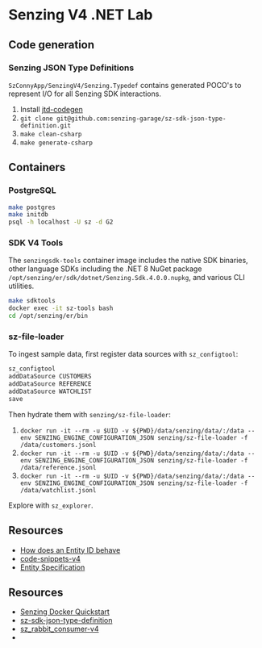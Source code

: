 # Senzing V4 .NET Lab

## Code generation

### Senzing JSON Type Definitions

`SzConnyApp/SenzingV4/Senzing.Typedef` contains generated POCO's to represent I/O for all Senzing SDK interactions.

1. Install [jtd-codegen](https://github.com/jsontypedef/json-typedef-codegen)
2. `git clone git@github.com:senzing-garage/sz-sdk-json-type-definition.git`
3. `make clean-csharp`
4. `make generate-csharp`

## Containers

### PostgreSQL

```sh
make postgres
make initdb
psql -h localhost -U sz -d G2
```

### SDK V4 Tools

The `senzingsdk-tools` container image includes the native SDK binaries, other language SDKs including the .NET 8 NuGet
package `/opt/senzing/er/sdk/dotnet/Senzing.Sdk.4.0.0.nupkg`, and various CLI utilities.

```sh
make sdktools
docker exec -it sz-tools bash
cd /opt/senzing/er/bin
```


### sz-file-loader

To ingest sample data, first register data sources with `sz_configtool`:

```sh
sz_configtool
addDataSource CUSTOMERS
addDataSource REFERENCE
addDataSource WATCHLIST
save
```

Then hydrate them with `senzing/sz-file-loader`:

1. `docker run -it --rm -u $UID -v ${PWD}/data/senzing/data/:/data --env SENZING_ENGINE_CONFIGURATION_JSON senzing/sz-file-loader -f /data/customers.jsonl`
2. `docker run -it --rm -u $UID -v ${PWD}/data/senzing/data/:/data --env SENZING_ENGINE_CONFIGURATION_JSON senzing/sz-file-loader -f /data/reference.jsonl`
3. `docker run -it --rm -u $UID -v ${PWD}/data/senzing/data/:/data --env SENZING_ENGINE_CONFIGURATION_JSON senzing/sz-file-loader -f /data/watchlist.jsonl`

Explore with `sz_explorer`.

## Resources

- [How does an Entity ID behave](https://senzing.zendesk.com/hc/en-us/articles/4415858978067-How-does-an-Entity-ID-behave)
- [code-snippets-v4](https://github.com/Senzing/code-snippets-v4)
- [Entity Specification](https://senzing.com/docs/entity_specification/)



## Resources

- [Senzing Docker Quickstart](https://senzing.com/docs/quickstart/quickstart_docker/)
- [sz-sdk-json-type-definition](https://github.com/senzing-garage/sz-sdk-json-type-definition)
- [sz_rabbit_consumer-v4](https://github.com/brianmacy/sz_rabbit_consumer-v4)
- 